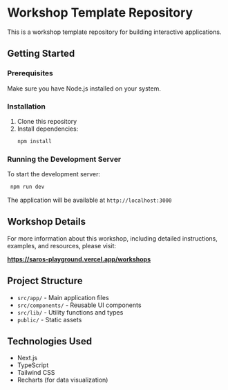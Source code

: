 # Workshop Template Repository

This is a workshop template repository for building interactive applications.

## Getting Started

### Prerequisites

Make sure you have Node.js installed on your system.

### Installation

1. Clone this repository
2. Install dependencies:
   ```bash
   npm install
   ```

### Running the Development Server

To start the development server:

```bash
 npm run dev
```

The application will be available at `http://localhost:3000`

## Workshop Details

For more information about this workshop, including detailed instructions, examples, and resources, please visit:

**https://saros-playground.vercel.app/workshops**

## Project Structure

- `src/app/` - Main application files
- `src/components/` - Reusable UI components
- `src/lib/` - Utility functions and types
- `public/` - Static assets

## Technologies Used

- Next.js
- TypeScript
- Tailwind CSS
- Recharts (for data visualization)
